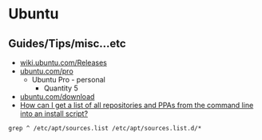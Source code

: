 # Ubuntu

## Guides/Tips/misc...etc

* [wiki.ubuntu.com/Releases](https://wiki.ubuntu.com/Releases)
* [ubuntu.com/pro](https://ubuntu.com/pro)
    * Ubuntu Pro - personal
        * Quantity 5
* [ubuntu.com/download](https://ubuntu.com/download)
* [How can I get a list of all repositories and PPAs from the command line into an install script?](https://askubuntu.com/questions/148932/how-can-i-get-a-list-of-all-repositories-and-ppas-from-the-command-line-into-an)

```shell
grep ^ /etc/apt/sources.list /etc/apt/sources.list.d/*
```